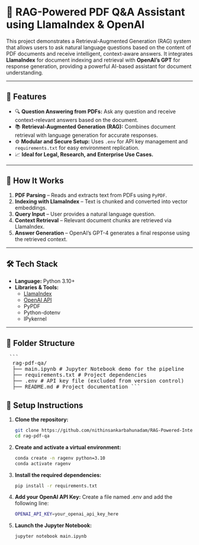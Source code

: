 # 📄 RAG-Powered PDF Q&A Assistant using LlamaIndex & OpenAI

This project demonstrates a Retrieval-Augmented Generation (RAG) system that allows users to ask natural language questions based on the content of PDF documents and receive intelligent, context-aware answers. It integrates **LlamaIndex** for document indexing and retrieval with **OpenAI’s GPT** for response generation, providing a powerful AI-based assistant for document understanding.

---

## 🚀 Features

- 🔍 **Question Answering from PDFs:** Ask any question and receive context-relevant answers based on the document.
- 📚 **Retrieval-Augmented Generation (RAG):** Combines document retrieval with language generation for accurate responses.
- ⚙️ **Modular and Secure Setup:** Uses `.env` for API key management and `requirements.txt` for easy environment replication.
- 📈 **Ideal for Legal, Research, and Enterprise Use Cases.**

---

## 🧠 How It Works

1. **PDF Parsing** – Reads and extracts text from PDFs using `PyPDF`.
2. **Indexing with LlamaIndex** – Text is chunked and converted into vector embeddings.
3. **Query Input** – User provides a natural language question.
4. **Context Retrieval** – Relevant document chunks are retrieved via LlamaIndex.
5. **Answer Generation** – OpenAI’s GPT-4 generates a final response using the retrieved context.

---

## 🛠️ Tech Stack

- **Language:** Python 3.10+
- **Libraries & Tools:**
  - [LlamaIndex](https://github.com/jerryjliu/llama_index)
  - [OpenAI API](https://platform.openai.com/)
  - PyPDF
  - Python-dotenv
  - IPykernel

---

## 📂 Folder Structure

<pre lang="markdown"> ```
  rag-pdf-qa/ 
  ├── main.ipynb # Jupyter Notebook demo for the pipeline 
  ├── requirements.txt # Project dependencies 
  ├── .env # API key file (excluded from version control) 
  ├── README.md # Project documentation ``` </pre>

## 🧪 Setup Instructions

1. **Clone the repository:**
   ```bash
   git clone https://github.com/nithinsankarbahunadam/RAG-Powered-Intelligent-Document-QA-System-.git
   cd rag-pdf-qa
2. **Create and activate a virtual environment:**
   ```bash
   conda create -n ragenv python=3.10
   conda activate ragenv
3. **Install the required dependencies:**
   ```bash
   pip install -r requirements.txt
4. **Add your OpenAI API Key:**
   Create a file named .env and add the following line:
   ```bash
   OPENAI_API_KEY=your_openai_api_key_here
5. **Launch the Jupyter Notebook:**
   ```bash
   jupyter notebook main.ipynb
